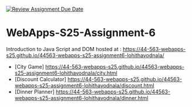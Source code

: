 [![Review Assignment Due Date](https://classroom.github.com/assets/deadline-readme-button-22041afd0340ce965d47ae6ef1cefeee28c7c493a6346c4f15d667ab976d596c.svg)](https://classroom.github.com/a/URRZ2TIg)
# WebApps-S25-Assignment-6
Introduction to Java Script and DOM
hosted at : https://44-563-webapps-s25.github.io/44563-webapps-s25-assignment6-lohithavodnala/
- [City Game] https://44-563-webapps-s25.github.io/44563-webapps-s25-assignment6-lohithavodnala/city.html
- [Discount Calculator] https://44-563-webapps-s25.github.io/44563-webapps-s25-assignment6-lohithavodnala/discount.html
- [Dinner Planner] https://44-563-webapps-s25.github.io/44563-webapps-s25-assignment6-lohithavodnala/dinner.html
